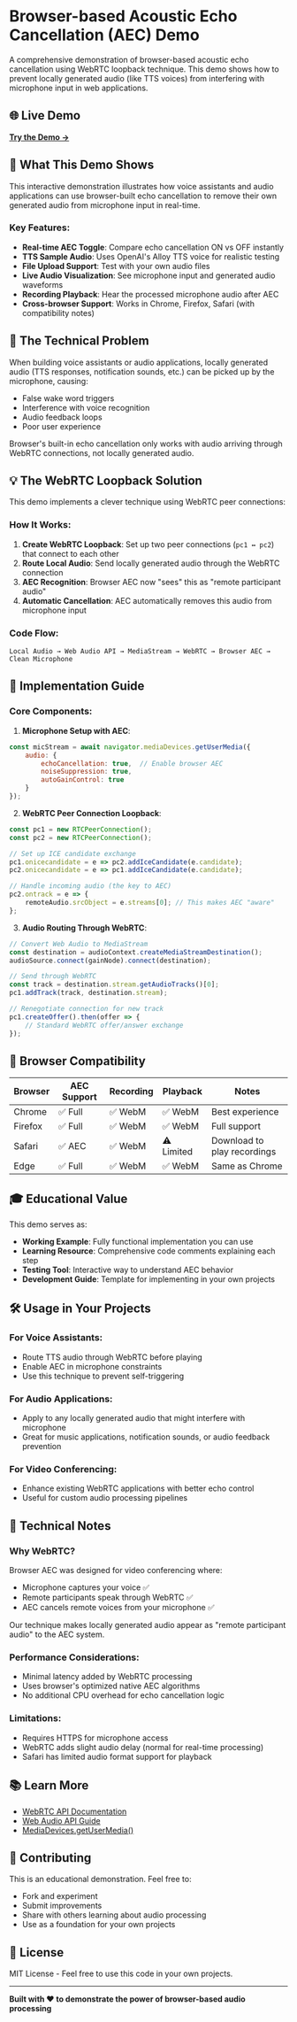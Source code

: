 # Browser-based Acoustic Echo Cancellation (AEC) Demo

A comprehensive demonstration of browser-based acoustic echo cancellation using WebRTC loopback technique. This demo shows how to prevent locally generated audio (like TTS voices) from interfering with microphone input in web applications.

## 🌐 Live Demo

**[Try the Demo →](https://nguyenvulebinh.github.io/browser-aec/)**

## 🎯 What This Demo Shows

This interactive demonstration illustrates how voice assistants and audio applications can use browser-built echo cancellation to remove their own generated audio from microphone input in real-time.

### Key Features:
- **Real-time AEC Toggle**: Compare echo cancellation ON vs OFF instantly
- **TTS Sample Audio**: Uses OpenAI's Alloy TTS voice for realistic testing
- **File Upload Support**: Test with your own audio files
- **Live Audio Visualization**: See microphone input and generated audio waveforms
- **Recording Playback**: Hear the processed microphone audio after AEC
- **Cross-browser Support**: Works in Chrome, Firefox, Safari (with compatibility notes)

## 🔧 The Technical Problem

When building voice assistants or audio applications, locally generated audio (TTS responses, notification sounds, etc.) can be picked up by the microphone, causing:
- False wake word triggers
- Interference with voice recognition
- Audio feedback loops
- Poor user experience

Browser's built-in echo cancellation only works with audio arriving through WebRTC connections, not locally generated audio.

## 💡 The WebRTC Loopback Solution

This demo implements a clever technique using WebRTC peer connections:

### How It Works:

1. **Create WebRTC Loopback**: Set up two peer connections (`pc1 ↔ pc2`) that connect to each other
2. **Route Local Audio**: Send locally generated audio through the WebRTC connection
3. **AEC Recognition**: Browser AEC now "sees" this as "remote participant audio"
4. **Automatic Cancellation**: AEC automatically removes this audio from microphone input

### Code Flow:
```
Local Audio → Web Audio API → MediaStream → WebRTC → Browser AEC → Clean Microphone
```

## 🚀 Implementation Guide

### Core Components:

1. **Microphone Setup with AEC**:
```javascript
const micStream = await navigator.mediaDevices.getUserMedia({
    audio: {
        echoCancellation: true,  // Enable browser AEC
        noiseSuppression: true,
        autoGainControl: true
    }
});
```

2. **WebRTC Peer Connection Loopback**:
```javascript
const pc1 = new RTCPeerConnection();
const pc2 = new RTCPeerConnection();

// Set up ICE candidate exchange
pc1.onicecandidate = e => pc2.addIceCandidate(e.candidate);
pc2.onicecandidate = e => pc1.addIceCandidate(e.candidate);

// Handle incoming audio (the key to AEC)
pc2.ontrack = e => {
    remoteAudio.srcObject = e.streams[0]; // This makes AEC "aware"
};
```

3. **Audio Routing Through WebRTC**:
```javascript
// Convert Web Audio to MediaStream
const destination = audioContext.createMediaStreamDestination();
audioSource.connect(gainNode).connect(destination);

// Send through WebRTC
const track = destination.stream.getAudioTracks()[0];
pc1.addTrack(track, destination.stream);

// Renegotiate connection for new track
pc1.createOffer().then(offer => {
    // Standard WebRTC offer/answer exchange
});
```

## 📱 Browser Compatibility

| Browser | AEC Support | Recording | Playback | Notes |
|---------|-------------|-----------|----------|-------|
| Chrome | ✅ Full | ✅ WebM | ✅ WebM | Best experience |
| Firefox | ✅ Full | ✅ WebM | ✅ WebM | Full support |
| Safari | ✅ AEC | ✅ WebM | ⚠️ Limited | Download to play recordings |
| Edge | ✅ Full | ✅ WebM | ✅ WebM | Same as Chrome |

## 🎓 Educational Value

This demo serves as:
- **Working Example**: Fully functional implementation you can use
- **Learning Resource**: Comprehensive code comments explaining each step
- **Testing Tool**: Interactive way to understand AEC behavior
- **Development Guide**: Template for implementing in your own projects

## 🛠️ Usage in Your Projects

### For Voice Assistants:
- Route TTS audio through WebRTC before playing
- Enable AEC in microphone constraints
- Use this technique to prevent self-triggering

### For Audio Applications:
- Apply to any locally generated audio that might interfere with microphone
- Great for music applications, notification sounds, or audio feedback prevention

### For Video Conferencing:
- Enhance existing WebRTC applications with better echo control
- Useful for custom audio processing pipelines

## 📝 Technical Notes

### Why WebRTC?
Browser AEC was designed for video conferencing where:
- Microphone captures your voice ✅
- Remote participants speak through WebRTC ✅
- AEC cancels remote voices from your microphone ✅

Our technique makes locally generated audio appear as "remote participant audio" to the AEC system.

### Performance Considerations:
- Minimal latency added by WebRTC processing
- Uses browser's optimized native AEC algorithms
- No additional CPU overhead for echo cancellation logic

### Limitations:
- Requires HTTPS for microphone access
- WebRTC adds slight audio delay (normal for real-time processing)
- Safari has limited audio format support for playback

## 📚 Learn More

- [WebRTC API Documentation](https://developer.mozilla.org/en-US/docs/Web/API/WebRTC_API)
- [Web Audio API Guide](https://developer.mozilla.org/en-US/docs/Web/API/Web_Audio_API)
- [MediaDevices.getUserMedia()](https://developer.mozilla.org/en-US/docs/Web/API/MediaDevices/getUserMedia)

## 🤝 Contributing

This is an educational demonstration. Feel free to:
- Fork and experiment
- Submit improvements
- Share with others learning about audio processing
- Use as a foundation for your own projects

## 📄 License

MIT License - Feel free to use this code in your own projects.

---

**Built with ❤️ to demonstrate the power of browser-based audio processing** 